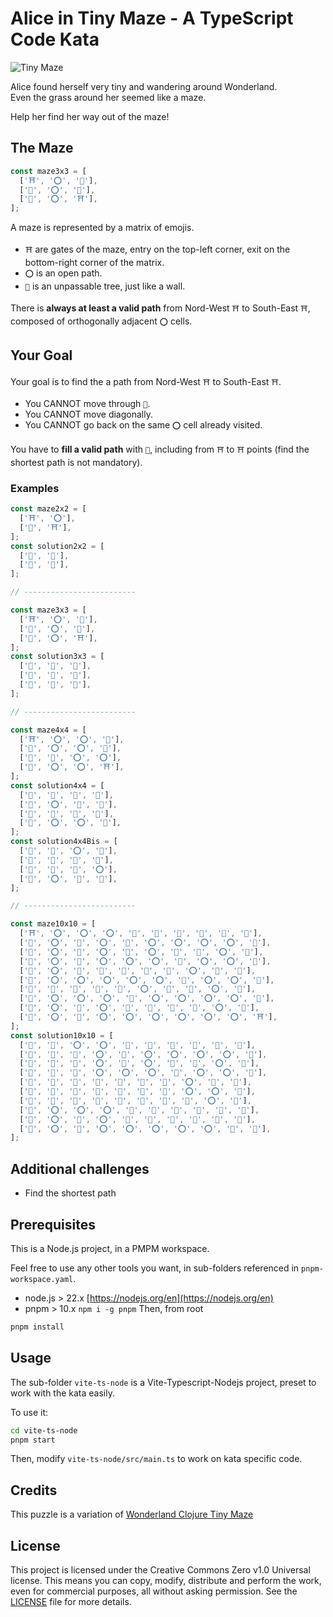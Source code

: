 # Alice in Tiny Maze - A TypeScript Code Kata


![Tiny Maze](https://images.weserv.nl/?url=https://ih1.redbubble.net/image.2038436096.2542/flat,750x,075,f-pad,750x1000,f8f8f8.jpg&w=300)

Alice found herself very tiny and wandering around Wonderland.  
Even the grass around her seemed like a maze.  


Help her find her way out of the maze!

## The Maze

```typescript
const maze3x3 = [
  ['⛩️', '⭕', '🌳'],
  ['🌳', '⭕', '🌳'],
  ['🌳', '⭕', '⛩️'],
];
```

A maze is represented by a matrix of emojis.
- `⛩️` are gates of the maze, entry on the top-left corner, exit on the bottom-right corner of the matrix.
- `⭕` is an open path.
- `🌳` is an unpassable tree, just like a wall.
  
There is **always at least a valid path** from Nord-West `⛩️` to South-East `⛩️`, composed of orthogonally adjacent `⭕` cells.

## Your Goal

Your goal is to find the a path from Nord-West `⛩️` to South-East `⛩️`.
- You CANNOT move through `🌳`.
- You CANNOT move diagonally.
- You CANNOT go back on the same `⭕` cell already visited.


You have to **fill a valid path** with `👣`, including from `⛩️` to `⛩️` points (find the shortest path is not mandatory).  


### Examples

```typescript
const maze2x2 = [
  ['⛩️', '⭕'],
  ['🌳', '⛩️'],
];
const solution2x2 = [
  ['👣', '👣'],
  ['🌳', '👣'],
];

// -------------------------

const maze3x3 = [
  ['⛩️', '⭕', '🌳'],
  ['🌳', '⭕', '🌳'],
  ['🌳', '⭕', '⛩️'],
];
const solution3x3 = [
  ['👣', '👣', '🌳'],
  ['🌳', '👣', '🌳'],
  ['🌳', '👣', '👣'],
];

// -------------------------

const maze4x4 = [
  ['⛩️', '⭕', '⭕', '🌳'],
  ['🌳', '⭕', '⭕', '🌳'],
  ['🌳', '🌳', '⭕', '⭕'],
  ['🌳', '⭕', '⭕', '⛩️'],
];
const solution4x4 = [
  ['👣', '👣', '👣', '🌳'],
  ['🌳', '⭕', '👣', '🌳'],
  ['🌳', '🌳', '👣', '👣'],
  ['🌳', '⭕', '⭕', '👣'],
];
const solution4x4Bis = [
  ['👣', '👣', '⭕', '🌳'],
  ['🌳', '👣', '👣', '🌳'],
  ['🌳', '🌳', '👣', '⭕'],
  ['🌳', '⭕', '👣', '👣'],
];

// -------------------------

const maze10x10 = [
  ['⛩️', '⭕', '⭕', '⭕', '🌳', '🌳', '🌳', '🌳', '🌳', '🌳'],
  ['🌳', '⭕', '🌳', '⭕', '🌳', '⭕', '⭕', '⭕', '⭕', '🌳'],
  ['🌳', '⭕', '🌳', '⭕', '🌳', '⭕', '🌳', '🌳', '⭕', '🌳'],
  ['🌳', '⭕', '🌳', '⭕', '⭕', '⭕', '🌳', '⭕', '⭕', '🌳'],
  ['🌳', '⭕', '🌳', '🌳', '🌳', '🌳', '🌳', '⭕', '🌳', '🌳'],
  ['🌳', '⭕', '⭕', '⭕', '⭕', '⭕', '🌳', '⭕', '⭕', '🌳'],
  ['🌳', '🌳', '🌳', '🌳', '🌳', '⭕', '🌳', '🌳', '⭕', '🌳'],
  ['🌳', '⭕', '⭕', '⭕', '🌳', '⭕', '⭕', '⭕', '⭕', '🌳'],
  ['🌳', '⭕', '🌳', '⭕', '🌳', '🌳', '🌳', '🌳', '⭕', '🌳'],
  ['🌳', '⭕', '🌳', '⭕', '⭕', '⭕', '⭕', '⭕', '⭕', '⛩️'],
];
const solution10x10 = [
  ['👣', '👣', '⭕', '⭕', '🌳', '🌳', '🌳', '🌳', '🌳', '🌳'],
  ['🌳', '👣', '🌳', '⭕', '🌳', '⭕', '⭕', '⭕', '⭕', '🌳'],
  ['🌳', '👣', '🌳', '⭕', '🌳', '⭕', '🌳', '🌳', '⭕', '🌳'],
  ['🌳', '👣', '🌳', '⭕', '⭕', '⭕', '🌳', '⭕', '⭕', '🌳'],
  ['🌳', '👣', '🌳', '🌳', '🌳', '🌳', '🌳', '⭕', '🌳', '🌳'],
  ['🌳', '👣', '👣', '👣', '👣', '👣', '🌳', '⭕', '⭕', '🌳'],
  ['🌳', '🌳', '🌳', '🌳', '🌳', '👣', '🌳', '🌳', '⭕', '🌳'],
  ['🌳', '⭕', '⭕', '⭕', '🌳', '👣', '👣', '👣', '👣', '🌳'],
  ['🌳', '⭕', '🌳', '⭕', '🌳', '🌳', '🌳', '🌳', '👣', '🌳'],
  ['🌳', '⭕', '🌳', '⭕', '⭕', '⭕', '⭕', '⭕', '👣', '👣'],
];
```

## Additional challenges

- Find the shortest path

## Prerequisites

This is a Node.js project, in a PMPM workspace.

Feel free to use any other tools you want, in sub-folders referenced in `pnpm-workspace.yaml`.

- node.js > 22.x [https://nodejs.org/en](https://nodejs.org/en)
- pnpm > 10.x `npm i -g pnpm`
Then, from root
```bash
pnpm install
```

## Usage

The sub-folder `vite-ts-node` is a Vite-Typescript-Nodejs project, preset to work with the kata easily.  

To use it: 
```bash
cd vite-ts-node
pnpm start
```
Then, modify `vite-ts-node/src/main.ts` to work on kata specific code.


## Credits

This puzzle is a variation of [Wonderland Clojure Tiny Maze](https://github.com/gigasquid/wonderland-clojure-katas/tree/master/tiny-maze)

## License

This project is licensed under the Creative Commons Zero v1.0 Universal license. This means you can copy, modify, distribute and perform the work, even for commercial purposes, all without asking permission. See the [LICENSE](LICENSE) file for more details.

